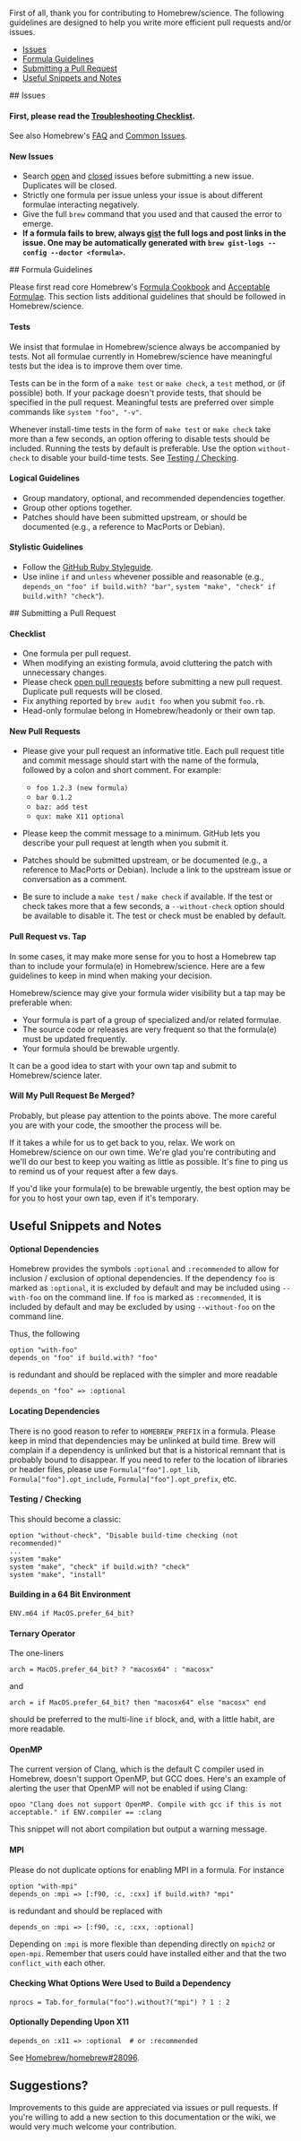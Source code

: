 First of all, thank you for contributing to Homebrew/science. The following guidelines are designed to help you write more efficient pull requests and/or issues.

* [Issues](#issues)
* [Formula Guidelines](#formula)
* [Submitting a Pull Request](#pull)
* [Useful Snippets and Notes](#notes)

<a name="issues"/>
## Issues

#### First, please read the [Troubleshooting Checklist](https://github.com/Homebrew/homebrew/wiki/troubleshooting).

See also Homebrew's [FAQ](https://github.com/Homebrew/homebrew/wiki/FAQ) and [Common Issues](https://github.com/Homebrew/homebrew/wiki/Common-Issues).

#### New Issues

* Search [open](https://github.com/Homebrew/homebrew-science/issues?state=open) and [closed](https://github.com/Homebrew/homebrew-science/issues?page=1&state=closed) issues before submitting a new issue. Duplicates will be closed.
* Strictly one formula per issue unless your issue is about different formulae interacting negatively.
* Give the full `brew` command that you used and that caused the error to emerge.
* **If a formula fails to brew, always [gist](https://gist.github.com) the full logs and post links in the issue. One may be automatically generated with `brew gist-logs --config --doctor <formula>`.**

<a name="formula"/>
## Formula Guidelines

Please first read core Homebrew's [Formula Cookbook](https://github.com/Homebrew/homebrew/wiki/Formula-Cookbook) and [Acceptable Formulae](https://github.com/Homebrew/homebrew/wiki/Acceptable-Formulae). This section lists additional guidelines that should be followed in Homebrew/science.

#### Tests

We insist that formulae in Homebrew/science always be accompanied by tests. Not all formulae currently in Homebrew/science have meaningful tests but the idea is to improve them over time.

Tests can be in the form of a `make test` or `make check`, a `test` method, or (if possible) both. If your package doesn't provide tests, that should be specified in the pull request. Meaningful tests are preferred over simple commands like `system "foo", "-v"`.

Whenever install-time tests in the form of `make test` or `make check` take more than a few seconds, an option offering to disable tests should be included. Running the tests by default is preferable. Use the option `without-check` to disable your build-time tests. See [Testing / Checking](#testing--checking).

#### Logical Guidelines

* Group mandatory, optional, and recommended dependencies together.
* Group other options together.
* Patches should have been submitted upstream, or should be documented (e.g., a reference to MacPorts or Debian).

#### Stylistic Guidelines

* Follow the [GitHub Ruby Styleguide](https://github.com/styleguide/ruby).
* Use inline `if` and `unless` whevener possible and reasonable (e.g., `depends_on "foo" if build.with? "bar"`, `system "make", "check" if build.with? "check"`).

<a name="pull"/>
## Submitting a Pull Request

#### Checklist

* One formula per pull request.
* When modifying an existing formula, avoid cluttering the patch with unnecessary changes.
* Please check [open pull requests](https://github.com/Homebrew/homebrew-science/pulls) before submitting a new pull request. Duplicate pull requests will be closed.
* Fix anything reported by `brew audit foo` when you submit `foo.rb`.
* Head-only formulae belong in Homebrew/headonly or their own tap.

#### New Pull Requests

* Please give your pull request an informative title. Each pull request title and commit message should start with the name of the formula, followed by a colon and short comment. For example:
    - `foo 1.2.3 (new formula)`
    - `bar 0.1.2`
    - `baz: add test`
    - `qux: make X11 optional`

* Please keep the commit message to a minimum. GitHub lets you describe your pull request at length when you submit it.
* Patches should be submitted upstream, or be documented (e.g., a reference to MacPorts or Debian). Include a link to the upstream issue or conversation as a comment.
* Be sure to include a `make test` / `make check` if available. If the test or check takes more that a few seconds, a `--without-check` option should be available to disable it. The test or check must be enabled by default.

#### Pull Request vs. Tap

In some cases, it may make more sense for you to host a Homebrew tap than to include your formula(e) in Homebrew/science. Here are a few guidelines to keep in mind when making your decision.

Homebrew/science may give your formula wider visibility but a tap may be preferable when:

* Your formula is part of a group of specialized and/or related formulae.
* The source code or releases are very frequent so that the formula(e) must be updated frequently.
* Your formula should be brewable urgently.

It can be a good idea to start with your own tap and submit to Homebrew/science later.

#### Will My Pull Request Be Merged?

Probably, but please pay attention to the points above. The more careful you are with your code, the smoother the process will be.

If it takes a while for us to get back to you, relax. We work on Homebrew/science on our own time. We're glad you're contributing and we'll do our best to keep you waiting as little as possible. It's fine to ping us to remind us of your request after a few days.

If you'd like your formula(e) to be brewable urgently, the best option may be for you to host your own tap, even if it's temporary.

## Useful Snippets and Notes

#### Optional Dependencies

Homebrew provides the symbols `:optional` and `:recommended` to allow for inclusion / exclusion of optional dependencies. If the dependency `foo` is marked as `:optional`, it is excluded by default and may be included using `--with-foo` on the command line. If `foo` is marked as `:recommended`, it is included by default and may be excluded by using `--without-foo` on the command line.

Thus, the following

    option "with-foo"
    depends_on "foo" if build.with? "foo"

is redundant and should be replaced with the simpler and more readable

    depends_on "foo" => :optional

#### Locating Dependencies

There is no good reason to refer to `HOMEBREW_PREFIX` in a formula. Please keep in mind that dependencies may be unlinked at build time. Brew will complain if a dependency is unlinked but that is a historical remnant that is probably bound to disappear. If you need to refer to the location of libraries or header files, please use `Formula["foo"].opt_lib`,  `Formula["foo"].opt_include`, `Formula["foo"].opt_prefix`, etc.

#### Testing / Checking

This should become a classic:

    option "without-check", "Disable build-time checking (not recommended)"
    ...
    system "make"
    system "make", "check" if build.with? "check"
    system "make", "install"

#### Building in a 64 Bit Environment

    ENV.m64 if MacOS.prefer_64_bit?

#### Ternary Operator

The one-liners

    arch = MacOS.prefer_64_bit? ? "macosx64" : "macosx"

and

    arch = if MacOS.prefer_64_bit? then "macosx64" else "macosx" end

should be preferred to the multi-line `if` block, and, with a little habit, are more readable.

#### OpenMP

The current version of Clang, which is the default C compiler used in Homebrew, doesn't support OpenMP, but GCC does. Here's an example of alerting the user that OpenMP will not be enabled if using Clang:

    opoo "Clang does not support OpenMP. Compile with gcc if this is not acceptable." if ENV.compiler == :clang

This snippet will not abort compilation but output a warning message.

#### MPI

Please do not duplicate options for enabling MPI in a formula. For instance

    option "with-mpi"
    depends_on :mpi => [:f90, :c, :cxx] if build.with? "mpi"

is redundant and should be replaced with

    depends_on :mpi => [:f90, :c, :cxx, :optional]

Depending on `:mpi` is more flexible than depending directly on `mpich2` or `open-mpi`. Remember that users could have installed either and that the two `conflict_with` each other.

#### Checking What Options Were Used to Build a Dependency

    nprocs = Tab.for_formula("foo").without?("mpi") ? 1 : 2

#### Optionally Depending Upon X11

    depends_on :x11 => :optional  # or :recommended

See [Homebrew/homebrew#28096](https://github.com/Homebrew/homebrew/pull/28096).

## Suggestions?

Improvements to this guide are appreciated via issues or pull requests. If you're willing to add a new section to this documentation or the wiki, we would very much welcome your contribution.
